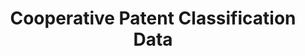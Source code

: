 ---
bigquery: https://console.cloud.google.com/bigquery?p=patents-public-data&d=cpc&page=dataset
citation: '“Cooperative Patent Classification” by the EPO and USPTO, for public use. '
contributors: EPO, USPTO
cost: None
description: Cooperative Patent Classification Data contains the scheme and definitions
  of the Cooperative Patent Classification system for classifying patent documents.
  The CPC is the result of a partnership between the EPO and the USPTO in their joint
  effort to develop a common, internationally compatible classification system for
  technical documents, in particular patent publications, which will be used by both
  offices in the patent granting process
documentation: https://www.cooperativepatentclassification.org/cpcSchemeAndDefinitions
last_edit: 04/10/2022, 21:41:20
location: https://www.cooperativepatentclassification.org/index
maintained_by: USPTO, EPO
schema_fields:
- childGroups
- applicationReferences
- breakdownCode
- synonyms
- ipc_concordant
- dateRevised
- ipcConcordant
- limitingReferences
- additional_only
- titlePart
- informative_references
- children
- sizeCache
- titleFull
- symbol
- breakdown_code
- definition
- limiting_references
- date_revised
- status
- glossary
- level
- title_part
- title_full
- residual_references
- application_references
- not_allocatable
- parents
- child_groups
- informativeReferences
- notAllocatable
- residualReferences
shortname: cooperative_patent_classification
tags:
- patents
- science
title: Cooperative Patent Classification Data
uuid: 984374a7-16e9-4b35-9445-458daceb01bf
---